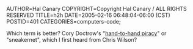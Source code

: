 AUTHOR=Hal Canary
COPYRIGHT=Copyright Hal Canary / ALL RIGHTS RESERVED
TITLE=h2h
DATE=2005-02-16 06:48:04-06:00 (CST)
POSTID=401
CATEGORIES=computers-code;

Which term is better? Cory Doctrow's "[hand-to-hand piracy](http://infinitematrix.net/stories/shorts/i-robot.html)" or "sneakernet", which I first heard from Chris Wilson?
